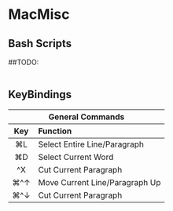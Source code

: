 # MacMisc

## Bash Scripts

##TODO:
<table>
<colgroup>
<col style="text-align:center;"/>
<col style="text-align:left;"/>
</colgroup>
<thead>
</thead>
<tbody>
</tbody>
</table>

## KeyBindings

<table>
<colgroup>
<col style="text-align:center;"/>
<col style="text-align:left;"/>
</colgroup>

<thead>
<tr>
	<th style="text-align:center;" colspan="2">General Commands</th>
</tr>
<tr>
	<th style="text-align:center;">Key</th>
	<th style="text-align:left;">Function</th>
</tr>
</thead>

<tbody>
<tr>
	<td style="text-align:center;">⌘L</td>
	<td style="text-align:left;">Select Entire Line/Paragraph</td>
</tr>
<tr>
	<td style="text-align:center;">⌘D</td>
	<td style="text-align:left;">Select Current Word</td>
</tr>
<tr>
	<td style="text-align:center;">^X</td>
	<td style="text-align:left;">Cut Current Paragraph</td>
</tr>
<tr>
	<td style="text-align:center;">⌘^↑</td>
	<td style="text-align:left;">Move Current Line/Paragraph Up</td>
</tr>
<tr>
	<td style="text-align:center;">⌘^↓</td>
	<td style="text-align:left;">Cut Current Paragraph</td>
</tr>
</tbody>
</table>
